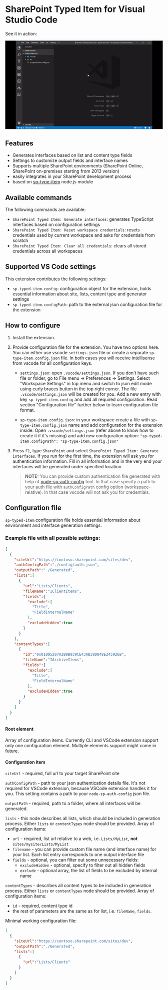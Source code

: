 # SharePoint Typed Item for Visual Studio Code

See it in action:   

![in action](/assets/sp-typed-item.gif)  

## Features
- Generates interfaces based on list and content type fields
- Settings to customize output fields and interface names
- Supports multiple SharePoint environments (SharePoint Online, SharePoint on-premises starting from 2013 version)
- easily integrates in your SharePoint development process 
- based on [sp-type-item](https://github.com/s-KaiNet/sp-typed-item) node.js module

## Available commands 
The following commands are available:
 - `SharePoint Typed Item: Generate interfaces`: generates TypeScript interfaces based on configuration settings
 - `SharePoint Typed Item: Reset workspace credentials`: resets credentials used by current workspace and asks for credentials from scratch
 - `SharePoint Typed Item: Clear all credentials`: clears all stored credentials across all workspaces

## Supported VS Code settings

This extension contributes the following settings:

* `sp-typed-item.config`: configuration object for the extension, holds essential information about site, lists, content type and generator settings
* `sp-typed-item.configPath`: path to the external json configuration file for the extension

## How to configure
1. Install the extension.
2. Provide configuration file for the extension. You have two options here. You can either use vscode `settings.json` file or create a separate `sp-type-item.config.json` file. In both cases you will receive intellisense from vscode for all configuration keys.    
 
   - `settings.json`: open `.vscode/settings.json`. If you don't have such file or folder, go to File menu -> Preferences -> Settings. Select "Workspace Settings" in top menu and switch to json edit mode using curly braces button in the top right corner. The file `.vscode/settings.json` will be created for you. Add a new entry with key `sp-typed-item.config` and add all required configuration. Read section "Configuration file" further below to learn configuration file format.     

   - `sp-type-item.config.json`: in your workspace create a file with `sp-type-item.config.json` name and add configuration for the extension inside. Open `.vscode/settings.json` (refer above to know how to create it if it's missing) and add new configuration option: `"sp-typed-item.configPath": "sp-type-item.config.json"`
3. Press `F1`, type `SharePoint` and select `SharePoint Typed Item: Generate interfaces`. If you run for the first time, the extension will ask you for authentication information. Fill in all information and in the very end your interfaces will be generated under specified location.     

   > **NOTE:** You can provide custom authentication file generated with help of [node-sp-auth-config](https://github.com/koltyakov/node-sp-auth-config) tool. In that case specify a path to your auth file with `authConfigPath` config option (workspace-relative). In that case vscode will not ask you for credentials.

## Configuration file  

`sp-typed-item` configuration file holds essential information about environment and interface generation settings. 

### Example file with all possible settings: 

```json
[
  {
    "siteUrl":"https://contoso.sharepoint.com/sites/dev",
    "authConfigPath":"./config/auth.json",
    "outputPath":"./Generated",
    "lists":[
      {
        "url":"Lists/Clients",
        "fileName":"IClientItems",
        "fields":{
          "exclude":[
            "Title",
            "FieldInternalName"
          ],
          "excludeHidden":true
        }
      }
    ],
    "contentTypes":[
      {
        "id":"0x01005207A2B9B939CE43AB38D848E245926B",
        "fileName":"IArchiveItems",
        "fields":{
          "exclude":[
            "Title",
            "FieldInternalName"
          ],
          "excludeHidden":true
        }
      }
    ]
  }
]
```  

#### Root element
Array of configuration items. Currently CLI and VSCode extension support only one configuration element. Multiple elements support might come in future.
#### Configuration item  
`siteUrl` - required, full url to your target SharePoint site  

`authConfigPath` - path to your json authentication details file. It's not required for VSCode extension, because VSCode extension handles it for you. This setting contains a path to your `node-sp-auth-config` json file.  

`outputPath` - required, path to a folder, where all interfaces will be generated.  

`lists` - this node describes all lists, which should be included in generation process. Either `lists` or `contentTypes` node should be provided. Array of configuration items:

* `url` - required, list url relative to a web, i.e. `Lists/MyList`, **not** `sites/mysite/Lists/MyList` 
* `filename` - you can provide custom file name (and interface name) for your list. Each list entry corresponds to one output interface file
* `fields` - optional, you can filter out some unnecessary fields:
  * `excludeHidden` - optional, specify to filter out all hidden fields
  * `exclude` - optional array, the list of fields to be excluded by internal name  
  
`contentTypes` - describes all content types to be included in generation process. Either `lists` or `contentTypes` node should be provided. Array of configuration items:
 * `id` - required, content type id
 * the rest of parameters are the same as for list, i.e. `fileName`, `fields`. 

Minimal working configuration file: 
```json
[
  {
    "siteUrl":"https://contoso.sharepoint.com/sites/dev",
    "outputPath":"./Generated",
    "lists":[
      {
        "url":"Lists/Clients"
      }
    ]
  }
]
```  
